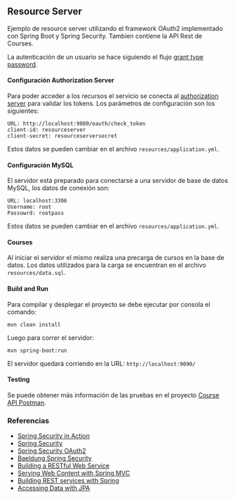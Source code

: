 ## Resource Server
Ejemplo de resource server utilizando el framework OAuth2 implementado con Spring Boot y Spring Security.
Tambien contiene la API Rest de Courses.

La autenticación de un usuario se hace siguiendo el flujo [grant type password](https://oauth.net/2/grant-types/password/).

#### Configuración Authorization Server
Para poder acceder a los recursos el servicio se conecta al [authorization server](https://github.com/fhbustos/authorization-server) para validar los tokens. Los parámetros de configuración son los siguientes:
```
URL: http://localhost:9080/oauth/check_token
client-id: resourceserver
client-secret: resourceserversecret
```
Estos datos se pueden cambiar en el archivo `resources/application.yml`.

#### Configuración MySQL
El servidor está preparado para conectarse a una servidor de base de datos MySQL, los datos de conexión son: 
```
URL: localhost:3306
Username: root
Passowrd: rootpass
```
Estos datos se pueden cambiar en el archivo `resources/application.yml`.

#### Courses
Al iniciar el servidor el mismo realiza una precarga de cursos en la base de datos. Los datos utilizados para la carga se encuentran en el archivo `resources/data.sql`.


#### Build and Run
Para compilar y desplegar el proyecto se debe ejecutar por consola el comando:

```
mvn clean install
```
Luego para correr el servidor:

```
mvn spring-boot:run
```
El servidor quedará corriendo en la URL:
`http://localhost:9090/`

#### Testing
Se puede obtener más información de las pruebas en el proyecto [Course API Postman](https://github.com/fhbustos/Course-API-Postman).

### Referencias
* [Spring Security in Action](https://www.manning.com/books/spring-security-in-action)
* [Spring Security](https://docs.spring.io/spring-boot/docs/2.6.1/reference/htmlsingle/#boot-features-security)
* [Spring Security OAuth2](https://docs.spring.io/spring-boot/docs/2.6.1/reference/htmlsingle/#web.security.oauth2)
* [Baeldung Spring Security](https://www.baeldung.com/category/spring/spring-security/)
* [Building a RESTful Web Service](https://spring.io/guides/gs/rest-service/)
* [Serving Web Content with Spring MVC](https://spring.io/guides/gs/serving-web-content/)
* [Building REST services with Spring](https://spring.io/guides/tutorials/bookmarks/)
* [Accessing Data with JPA](https://spring.io/guides/gs/accessing-data-jpa/)

